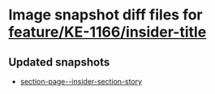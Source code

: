 # Image snapshot diff files for [feature/KE-1166/insider-title](https://github.com/brightsitesconsulting/standard-pwamp/pull/570)

## Updated snapshots
- [section-page--insider-section-story](./section-page--insider-section-story)
